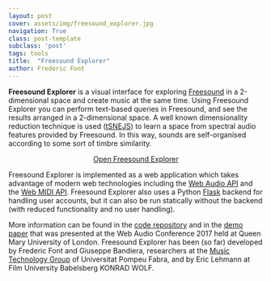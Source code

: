 ```yaml
---
layout: post
cover: assets/img/freesound_explorer.jpg
navigation: True
class: post-template
subclass: 'post'
tags: tools
title:  "Freesound Explorer"
author: Frederic Font
---
```



**Freesound Explorer** is a visual interface for exploring [Freesound](https://freesound.org) in a 2-dimensional space and create music at the same time. Using Freesound Explorer you can perform text-based queries in Freesound, and see the results arranged in a 2-dimensional space. A well known dimensionality reduction technique is used ([tSNEJS](https://github.com/karpathy/tsnejs)) to learn a space from spectral audio features provided by Freesound. In this way, sounds are self-organised according to some sort of timbre similarity.

<p style="text-align: center;"> 
<a href="https://labs.freesound.org/fse/" target="_blank">Open Freesound Explorer</a> 
</p>

Freesound Explorer is implemented as a web application which takes advantage of modern web technologies including the [Web Audio API](https://www.w3.org/TR/webaudio/) and the [Web MIDI API](https://www.w3.org/TR/webmidi/). Freesound Explorer also uses a Python [Flask](http://flask.pocoo.org) backend for handling user accounts, but it can also be run statically without the backend (with reduced functionality and no user handling).

More information can be found in the [code repository](https://github.com/ffont/freesound-explorer/) and in the [demo paper](http://eecs.qmul.ac.uk/~keno/20.pdf) that was presented at the Web Audio Conference 2017 held at Queen Mary University of London. Freesound Explorer has been (so far) developed by Frederic Font and Giuseppe Bandiera, researchers at the [Music Technology Group](http://mtg.upf.edu) of Universitat Pompeu Fabra, and by Eric Lehmann at Film University Babelsberg KONRAD WOLF.
